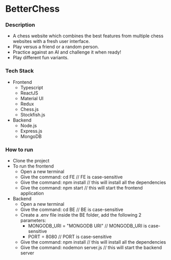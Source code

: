 # BetterChess

### Description
- A chess website which combines the best features from multiple chess websites with a fresh user interface.
- Play versus a friend or a random person.
- Practice against an AI and challenge it when ready!
- Play different fun variants.

### Tech Stack
- Frontend
  - Typescript
  - ReactJS
  - Material UI
  - Redux
  - Chess.js
  - Stockfish.js
- Backend
  - Node.js
  - Express.js
  - MongoDB

### How to run
- Clone the project
- To run the frontend
  - Open a new terminal
  - Give the command: cd FE // FE is case-sensitive  
  - Give the command: npm install // this will install all the dependencies
  - Give the command: npm start // this will start the frontend application
- Backend
  - Open a new terminal
  - Give the command: cd BE // BE is case-sensitive
  - Create a .env file inside the BE folder, add the following 2 parameters:
    - MONGODB_URI = "MONGODB URI" // MONGODB_URI is case-sensitive
    - PORT = 8080 // PORT is case-sensitive
  - Give the command: npm install // this will install all the dependencies
  - Give the command: nodemon server.js // this will start the backend server
